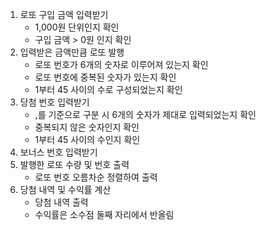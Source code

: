 1. 로또 구입 금액 입력받기
   - 1,000원 단위인지 확인 
   - 구입 금액 > 0원 인지 확인
2. 입력받은 금액만큼 로또 발행 
   - 로또 번호가 6개의 숫자로 이루어져 있는지 확인
   - 로또 번호에 중복된 숫자가 있는지 확인
   - 1부터 45 사이의 수로 구성되었는지 확인
3. 당첨 번호 입력받기
   - ,를 기준으로 구분 시 6개의 숫자가 제대로 입력되었는지 확인
   - 중복되지 않은 숫자인지 확인
   - 1부터 45 사이의 수인지 확인
4. 보너스 번호 입력받기
5. 발행한 로또 수량 및 번호 출력
   - 로또 번호 오름차순 정렬하여 출력
6. 당첨 내역 및 수익률 계산
   - 당첨 내역 출력
   - 수익률은 소수점 둘째 자리에서 반올림